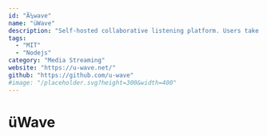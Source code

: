 ```yaml
---
id: "Ã¼wave"
name: "üWave"
description: "Self-hosted collaborative listening platform. Users take turns playing media—songs, talks, gameplay videos, or anything else—from a variety of media sources like YouTube and SoundCloud."
tags:
  - "MIT"
  - "Nodejs"
category: "Media Streaming"
website: "https://u-wave.net/"
github: "https://github.com/u-wave"
#image: "/placeholder.svg?height=300&width=400"
---
```


# üWave
